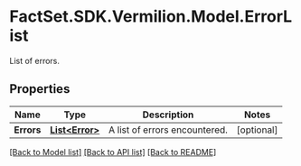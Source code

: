 # FactSet.SDK.Vermilion.Model.ErrorList
List of errors.

## Properties

Name | Type | Description | Notes
------------ | ------------- | ------------- | -------------
**Errors** | [**List&lt;Error&gt;**](Error.md) | A list of errors encountered. | [optional] 

[[Back to Model list]](../README.md#documentation-for-models) [[Back to API list]](../README.md#documentation-for-api-endpoints) [[Back to README]](../README.md)

